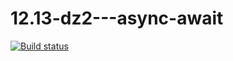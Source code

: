 # 12.13-dz2---async-await

[![Build status](https://ci.appveyor.com/api/projects/status/2pr3t18p3sh6t4np?svg=true)](https://ci.appveyor.com/project/Al101010/12-13-dz2-async-await)
